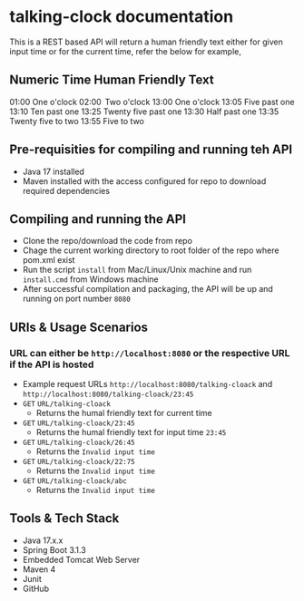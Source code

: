 # talking-clock documentation
This is a REST based API will return a human friendly text either for given input time or for the current time, refer the below for example,

## Numeric Time     Human Friendly Text 
01:00            One o'clock 
02:00            Two o'clock 
13:00            One o'clock 
13:05            Five past one 
13:10            Ten past one 
13:25            Twenty five past one
13:30            Half past one
13:35            Twenty five to two 
13:55            Five to two

## Pre-requisities for compiling and running teh API
* Java 17 installed
* Maven installed with the access configured for repo to download required dependencies

## Compiling and running the API
* Clone the repo/download the code from repo
* Chage the current working directory to root folder of the repo where pom.xml exist
* Run the script `install` from Mac/Linux/Unix machine and run `install.cmd` from Windows machine
* After successful compilation and packaging, the API will be up and running on port number `8080` 

## URIs & Usage Scenarios
### URL can either be `http://localhost:8080` or the respective URL if the API is hosted
* Example request URLs `http://localhost:8080/talking-cloack` and `http://localhost:8080/talking-cloack/23:45`
* `GET` `URL/talking-cloack`
  * Returns the humal friendly text for current time
* `GET` `URL/talking-cloack/23:45`
  * Returns the humal friendly text for input time `23:45`
* `GET` `URL/talking-cloack/26:45`
  * Returns the `Invalid input time`
* `GET` `URL/talking-cloack/22:75`
  * Returns the `Invalid input time`
* `GET` `URL/talking-cloack/abc`
  * Returns the `Invalid input time`


## Tools & Tech Stack
* Java 17.x.x
* Spring Boot 3.1.3
* Embedded Tomcat Web Server
* Maven 4
* Junit
* GitHub
